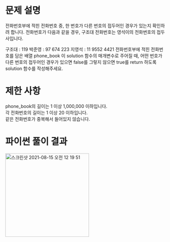# 문제 설명
전화번호부에 적힌 전화번호 중, 한 번호가 다른 번호의 접두어인 경우가 있는지 확인하려 합니다.
전화번호가 다음과 같을 경우, 구조대 전화번호는 영석이의 전화번호의 접두사입니다.

구조대 : 119
박준영 : 97 674 223
지영석 : 11 9552 4421
전화번호부에 적힌 전화번호를 담은 배열 phone_book 이 solution 함수의 매개변수로 주어질 때, 어떤 번호가 다른 번호의 접두어인 경우가 있으면 false를 그렇지 않으면 true를 return 하도록 solution 함수를 작성해주세요.

# 제한 사항
phone_book의 길이는 1 이상 1,000,000 이하입니다.</br>
각 전화번호의 길이는 1 이상 20 이하입니다.</br>
같은 전화번호가 중복해서 들어있지 않습니다.

# 파이썬 풀이 결과
<img width="261" alt="스크린샷 2021-08-15 오전 12 19 51" src="https://user-images.githubusercontent.com/42399580/129451051-159592ff-7fc6-4182-b7e6-82aa9c49b27b.png">
